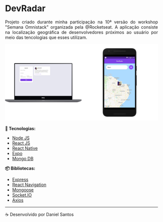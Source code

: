 # DevRadar

<p align="justify">
Projeto criado durante minha participação na 10ª versão do workshop "Semana Omnistack" organizada pela @Rocketseat.
A aplicação consiste na localização geográfica de desenvolvedores próximos ao usuário por meio das tencologias 
que esses utilizam.
</p>

![preview](.github/preview.jpg)

**:rocket: Tecnologias:**

- [Node JS](https://nodejs.org/en/)
- [React JS](https://pt-br.reactjs.org/)
- [React Native](https://facebook.github.io/react-native/)
- [Expo](https://expo.io/)
- [Mongo DB](https://www.mongodb.com/)

**:package: Bibliotecas:**
- [Express](https://expressjs.com/pt-br/)
- [React Navigation](https://reactnavigation.org/)
- [Mongoose](https://socket.io/)
- [Socket.IO](https://socket.io/)
- [Axios](https://github.com/axios/axios)

---

:coffee: Desenvolvido por Daniel Santos
